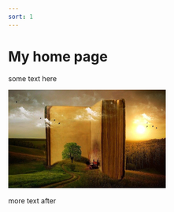 ```yaml
---
sort: 1
---
```


# My home page

some text here

<img src="book.jpg" alt="book" usemap="#bookmap" width="320" height="200">
<map name="bookmap">
  <area shape="rect" coords="0,0,160,200" alt="baba" href="baba.html">
</map>

more text after
